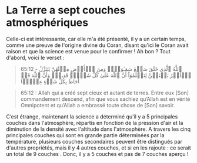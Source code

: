 # La Terre a sept couches atmosphériques

Celle-ci est intéressante, car elle m'a été présenté, il y a un certain temps, comme une preuve de l'origine divine du Coran, disant qu'ici le Coran avait raison et que la science est venue pour le confirmer ! Ah bon ? Tout d'abord, voici le verset :

> 65:12 -  ٱللَّهُ ٱلَّذِى خَلَقَ سَبۡعَ سَمَـٰوَٲتٍ۬ وَمِنَ ٱلۡأَرۡضِ مِثۡلَهُنَّ يَتَنَزَّلُ ٱلۡأَمۡرُ بَيۡنَہُنَّ لِتَعۡلَمُوٓاْ أَنَّ ٱللَّهَ عَلَىٰ كُلِّ شَىۡءٍ۬ قَدِيرٌ۬ وَأَنَّ ٱللَّهَ قَدۡ أَحَاطَ بِكُلِّ شَىۡءٍ عِلۡمَۢا

> 65:12 : Allah qui a créé sept cieux et autant de terres. Entre eux [Son] commandement descend, afin que vous sachiez qu’Allah est en vérité Omnipotent et qu’Allah a embrassé toute chose de [Son] savoir.

C’est étrange, maintenant la science a déterminé qu'il y a 5 principales couches dans l'atmosphère, répartis en fonction de la pression d'air et la diminution de la densité avec l'altitude dans l'atmosphère. A travers les cinq principales couches qui sont en grande partie déterminées par la température, plusieurs couches secondaires peuvent être distingués par d'autres propriétés, mais il y 4 autres couches, et si en les rajoute : ce serait un total de 9 couches . Donc, il y a 5 couches et pas de 7 couches aperçu !
